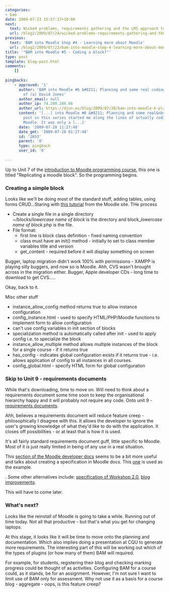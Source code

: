 ```yaml
---
categories:
- bam
date: 2009-07-23 15:57:17+10:00
next:
  text: Wicked problems, requirements gathering and the LMS approach to e-learning
  url: /blog2/2009/07/24/wicked-problems-requirements-gathering-and-the-lms-approach-to-e-learning/
previous:
  text: 'BAM into Moodle Step #4 - Learning more about Moodle'
  url: /blog2/2009/07/23/bam-into-moodle-step-4-learning-more-about-moodle/
title: '"BAM into Moodle #5 - Coding a block?"'
type: post
template: blog-post.html
comments:
    []
    
pingbacks:
    - approved: '1'
      author: 'BAM into Moodle #6 &#8211; Planning and some real coding &laquo; The Weblog
        of (a) David Jones'
      author_email: null
      author_ip: 74.200.246.66
      author_url: https://djon.es/blog/2009/07/28/bam-into-moodle-6-planning-and-some-real-coding/
      content: '[...] into Moodle #6 &#8211; Planning and some real&nbsp;coding  The previous
        post in this series started me along the lines of actually coding something in
        Moodle. It was only a [...]'
      date: '2009-07-28 11:27:48'
      date_gmt: '2009-07-28 01:27:48'
      id: '2653'
      parent: '0'
      type: pingback
      user_id: '0'
    
---
```

Up to Unit 7 of the [introduction to Moodle programming course](http://dev.moodle.org/course/view.php?id=2), this one is titled "Replicating a moodle block". So the programming begins.

### Creating a simple block

Looks like we'll be doing most of the standard stuff, adding tables, using forms CRUD...Staring with [this tutorial](http://dev.moodle.org/course/view.php?id=2) from the Moodle site. THe process

- Create a single file in a single directory  
    ~/blocks/_lowercase name of block_ is the directory and block\__lowercase name of block_.php is the file.
- File format:
    - first line is block class definition - fixed naming convention
    - class must have an init() method - initially to set to class member variables title and version
    - get\_content - required before it will display something on screen

Bugger, laptop migration didn't work 100% with permissions - XAMPP is playing silly buggers, and now so is Moodle. Ahh, CVS wasn't brought across in the migration either. Bugger, Apple developer CDs - long time to download to get CVS.....

Okay, back to it.

Misc other stuff

- instance\_allow\_config method returns true to allow instance configuration
- config\_instance.html - used to specify HTML/PHP/Moodle functions to implement form to allow configuration
- can't use config variables in init section of blocks
- specialization method is automatically called after init - used to apply config i.e. to specialize the block
- instance\_allow\_multiple method allows multiple instances of the block for a single course - if it returns true
- has\_config - indicates global configuration exists if it returns true - i.e. allows application of config to all instances in all courses.
- config\_global.html - specify HTML form for global configuration

### Skip to Unit 9 - requirements documents

While that's downloading, time to move on. Will need to think about a requirements document some time soon to keep the organisational hierarchy happy and it will probably not require any code. Onto unit 9 - [requirements documents](http://dev.moodle.org/mod/resource/view.php?id=69).

Ahh, believes a requirements document will reduce feature creep - philosophically I disagree with this. It allows the developer to ignore the user's growing knowledge of what they'd like to do with the application. It closes off possibilities - or at least that is how it is used.

It's all fairly standard requirements document guff, little specific to Moodle. Most of it is just really limited in being of any use in a real situation.

This [section of the Moodle developer docs](http://docs.moodle.org/en/Development:Overview#Major_Development) seems to be a bit more useful and talks about creating a specification in Moodle docs. This [one](http://docs.moodle.org/en/Development:Grades) is used as the example.

. Some other alternatives include: [specification of Workshop 2.0](http://docs.moodle.org/en/Development:Workshop_2.0_specification), [blog improvements](http://docs.moodle.org/en/Student_projects/Blog_improvements).

This will have to come later.

### What's next?

Looks like the reinstall of Moodle is going to take a while. Running out of time today. Not all that productive - but that's what you get for changing laptops.

At this stage, it looks like it will be time to move onto the planning and documentation. Which also implies doing a presentation at CQU to generate more requirements. The interesting part of this will be working out which of the types of plugins (or how many of them) BAM will required.

For example, for students, registering their blog and checking marking progress could be thought of as activities. Configuring BAM for a course could, as it stands, be for an assignment. However, I'm not sure I want to limit use of BAM only for assessment. Why not use it as a basis for a course blog - aggregate - oops, is this feature creep?